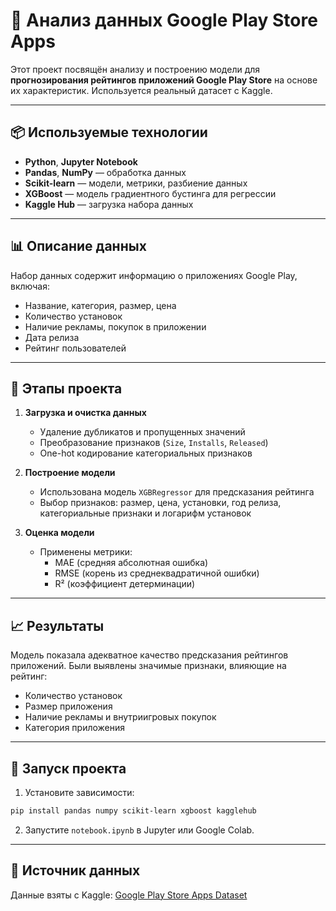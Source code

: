 # 📱 Анализ данных Google Play Store Apps

Этот проект посвящён анализу и построению модели для **прогнозирования рейтингов приложений Google Play Store** на основе их характеристик. Используется реальный датасет с Kaggle.

---

## 📦 Используемые технологии

- **Python**, **Jupyter Notebook**
- **Pandas**, **NumPy** — обработка данных
- **Scikit-learn** — модели, метрики, разбиение данных
- **XGBoost** — модель градиентного бустинга для регрессии
- **Kaggle Hub** — загрузка набора данных

---

## 📊 Описание данных

Набор данных содержит информацию о приложениях Google Play, включая:
- Название, категория, размер, цена
- Количество установок
- Наличие рекламы, покупок в приложении
- Дата релиза
- Рейтинг пользователей

---

## 🧹 Этапы проекта

1. **Загрузка и очистка данных**
   - Удаление дубликатов и пропущенных значений
   - Преобразование признаков (`Size`, `Installs`, `Released`)
   - One-hot кодирование категориальных признаков

2. **Построение модели**
   - Использована модель `XGBRegressor` для предсказания рейтинга
   - Выбор признаков: размер, цена, установки, год релиза, категориальные признаки и логарифм установок

3. **Оценка модели**
   - Применены метрики:
     - MAE (средняя абсолютная ошибка)
     - RMSE (корень из среднеквадратичной ошибки)
     - R² (коэффициент детерминации)

---

## 📈 Результаты

Модель показала адекватное качество предсказания рейтингов приложений. Были выявлены значимые признаки, влияющие на рейтинг:
- Количество установок
- Размер приложения
- Наличие рекламы и внутриигровых покупок
- Категория приложения

---

## 🚀 Запуск проекта

1. Установите зависимости:

```bash
pip install pandas numpy scikit-learn xgboost kagglehub
```

2. Запустите `notebook.ipynb` в Jupyter или Google Colab.

---

## 📌 Источник данных

Данные взяты с Kaggle: [Google Play Store Apps Dataset](https://www.kaggle.com/datasets/gauthamp10/google-playstore-apps)
